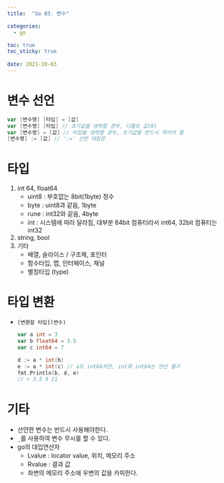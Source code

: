 ```yaml
---
title:  "Go 03. 변수"

categories:
  - go

toc: true
toc_sticky: true
 
date: 2021-10-03
---
```


# 변수 선언

```go
var [변수명] [타입] = [값]
var [변수명] [타입] // 초기값을 생략할 경우, 디폴트 값(0)
var [변수명] = [값] // 타입을 생략할 경우, 초기값을 반드시 적어야 함
[변수명] := [값] // ':=' 선언 대입문
```

# 타입

1.  int 64, float64
    -   uint8 : 부호없는 8bit(1byte) 정수
    -   byte : uint8과 같음, 1byte
    -   rune : int32와 같음, 4byte
    -   int : 시스템에 따라 달라짐, 대부분 64bit 컴퓨터라서 int64, 32bit 컴퓨터는 int32
2.  string, bool
3.  기타
    -   배열, 슬라이스 / 구조체, 포인터
    -   함수타입, 맵, 인터페이스, 채널
    -   별칭타입 (type)

# 타입 변환

-   `[변환할 타입](변수)`
    
    ```go
    var a int = 3
    var b float64 = 3.5
    var c int64 = 7
    
    d := a * int(b)
    e := a * int(c) // a도 int64지만, int와 int64는 연산 불가
    fmt.Println(b, d, e)
    // > 3.5 9 21
    ```
    

# 기타

-   선언한 변수는 반드시 사용해야한다.
-   `_`를 사용하여 변수 무시를 할 수 있다.
-   go의 대입연산자
    -   Lvalue : locator value, 위치, 메모리 주소
    -   Rvalue : 결과 값
    -   좌변의 메모리 주소에 우변의 값을 카피한다.